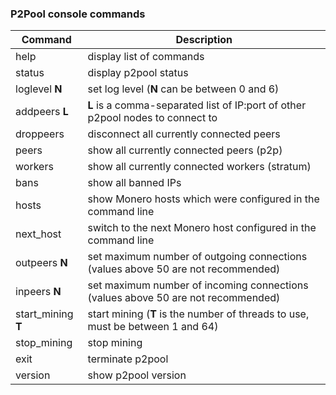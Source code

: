 ### P2Pool console commands

Command|Description
-|-
help|display list of commands
status|display p2pool status
loglevel **N**|set log level (**N** can be between 0 and 6)
addpeers **L**|**L** is a comma-separated list of IP:port of other p2pool nodes to connect to
droppeers|disconnect all currently connected peers
peers|show all currently connected peers (p2p)
workers|show all currently connected workers (stratum)
bans|show all banned IPs
hosts|show Monero hosts which were configured in the command line
next_host|switch to the next Monero host configured in the command line
outpeers **N**|set maximum number of outgoing connections (values above 50 are not recommended)
inpeers **N**|set maximum number of incoming connections (values above 50 are not recommended)
start_mining **T**|start mining (**T** is the number of threads to use, must be between 1 and 64)
stop_mining|stop mining
exit|terminate p2pool
version|show p2pool version
